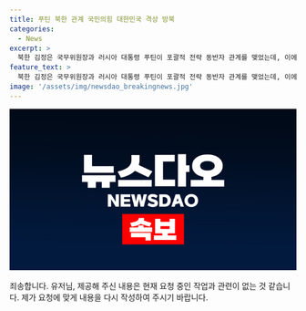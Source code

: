 ```yaml
---
title: 푸틴 북한 관계 국민의힘 대한민국 격상 방북
categories:
  - News
excerpt: >
  북한 김정은 국무위원장과 러시아 대통령 푸틴이 포괄적 전략 동반자 관계를 맺었는데, 이에 대한 국민의힘이 대한민국을 지켜낼 것이라고 밝혔다. 북한이 러시아에 무기를 제공하고 핵과 미사일 기술을 강화하려는 의도를 지적했으며, 북러 관계가 한러 관계보다 한 단계 높아졌다는 점을 강조했다. 이에 국민의힘은 대한민국의 안보를 위해 적극 대응할 것을 강조했다. 또한, 북한의 군사적 도발에 강력 대응할 준비가 되어 있으며, 국제사회와의 공조를 통해 대한민국을 지켜낼 것이라고 강조했다.
feature_text: >
  북한 김정은 국무위원장과 러시아 대통령 푸틴이 포괄적 전략 동반자 관계를 맺었는데, 이에 대한 국민의힘이 대한민국을 지켜낼 것이라고 밝혔다. 북한이 러시아에 무기를 제공하고 핵과 미사일 기술을 강화하려는 의도를 지적했으며, 북러 관계가 한러 관계보다 한 단계 높아졌다는 점을 강조했다. 이에 국민의힘은 대한민국의 안보를 위해 적극 대응할 것을 강조했다. 또한, 북한의 군사적 도발에 강력 대응할 준비가 되어 있으며, 국제사회와의 공조를 통해 대한민국을 지켜낼 것이라고 강조했다.
image: '/assets/img/newsdao_breakingnews.jpg'
---
```


<p><img src="/assets/img/newsdao_breakingnews.jpg" alt="pcversion 속보" /></p>

<p>죄송합니다. 유저님, 제공해 주신 내용은 현재 요청 중인 작업과 관련이 없는 것 같습니다. 제가 요청에 맞게 내용을 다시 작성하여 주시기 바랍니다.</p>

